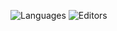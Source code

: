 ![Languages](https://wakatime.com/share/@kexi/0d9319e6-dc7a-4cd7-b735-f54da4afeb5b.svg)
![Editors](https://wakatime.com/share/@kexi/e667f910-36b3-4f02-abc6-cd43c23de4d2.svg)
